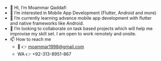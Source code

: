 - 👋 Hi, I’m Moammar Qaddafi
- 👀 I’m interested in Mobile App Development (Flutter, Android and more) 
- 🌱 I’m currently learning advance mobile app development with flutter and native frameworks like Android. 
- 💞️ I’m looking to collaborate on task based projects which will help me improvise my skill set. I am open to work remotely and onsite. 
- 📫 How to reach me 
  - 📧 👉 moammar1998@gmail.com
  - WA 👉 +92-313-8951-867
<!---
Moammar1498/Moammar1498 is a ✨ special ✨ repository because its `README.md` (this file) appears on your GitHub profile.
You can click the Preview link to take a look at your changes.
--->
